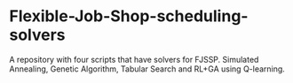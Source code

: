 # Flexible-Job-Shop-scheduling-solvers
A repository with four scripts that have solvers for FJSSP. Simulated Annealing, Genetic Algorithm, Tabular Search and RL+GA using Q-learning.
